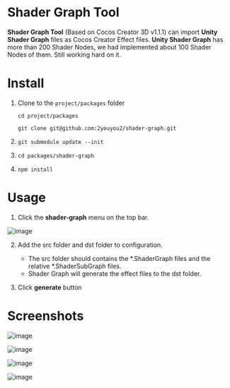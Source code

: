 # **Shader Graph Tool**

**Shader Graph Tool** (Based on Cocos Creator 3D v1.1.1) can import **Unity Shader Graph** files as Cocos Creator Effect files.
**Unity Shader Graph** has more than 200 Shader Nodes, we had implemented about 100 Shader Nodes of them. Still working hard on it.  

# Install

1. Clone to the `project/packages` folder

    `cd project/packages`

    `git clone git@github.com:2youyou2/shader-graph.git`

2. `git submodule update --init`
3. `cd packages/shader-graph`
4. `npm install`

# Usage

1. Click the **shader-graph** menu on the top bar.

![image](https://user-images.githubusercontent.com/1862402/90206720-fb00c580-de16-11ea-8f20-40989e3d6196.png)

2. Add the src folder and dst folder to configuration. 
    - The src folder should contains the *.ShaderGraph files and the relative *.ShaderSubGraph files.
    - Shader Graph will generate the effect files to the dst folder.

3. Click **generate** button


# Screenshots

![image](https://user-images.githubusercontent.com/1862402/90206312-f1c32900-de15-11ea-9db6-2cbb5df9df36.png)

![image](https://user-images.githubusercontent.com/1862402/90207181-2fc14c80-de18-11ea-88a5-6c16c45fd331.png)

![image](https://user-images.githubusercontent.com/1862402/90206362-09021680-de16-11ea-93e5-8890e0b9ce4d.png)

![image](https://user-images.githubusercontent.com/1862402/90206424-26cf7b80-de16-11ea-95f2-dbb1993ff9d8.png)
